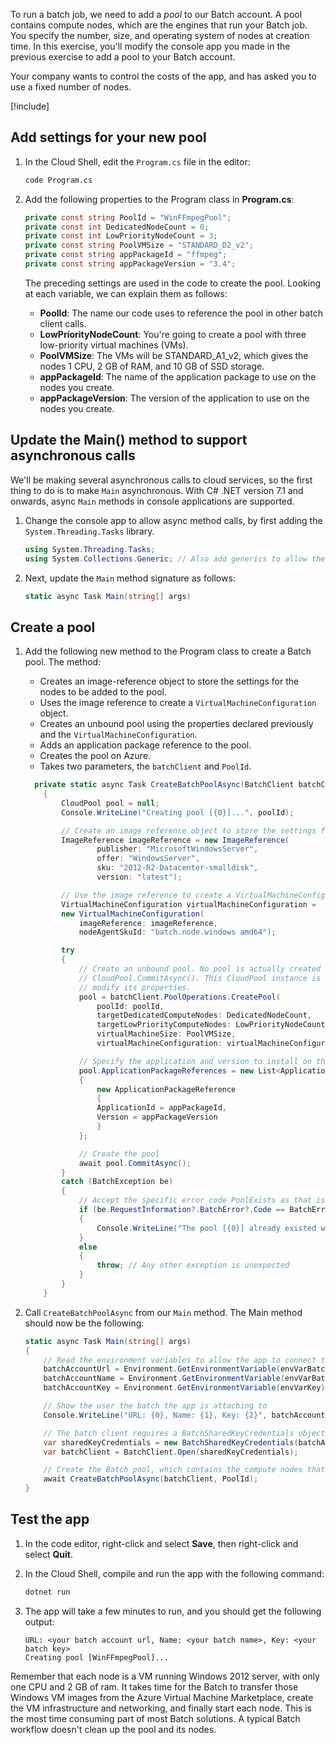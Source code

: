 To run a batch job, we need to add a *pool* to our Batch account. A pool contains compute nodes, which are the engines that run your Batch job. You specify the number, size, and operating system of nodes at creation time. In this exercise, you'll modify the console app you made in the previous exercise to add a pool to your Batch account.

Your company wants to control the costs of the app, and has asked you to use a fixed number of nodes.

[!include[](../../../includes/azure-exercise-subscription-prerequisite.md)]

## Add settings for your new pool

1. In the Cloud Shell, edit the `Program.cs` file in the editor:

    ```bash
    code Program.cs
    ```

1. Add the following properties to the Program class in **Program.cs**:

    ```csharp
    private const string PoolId = "WinFFmpegPool";
    private const int DedicatedNodeCount = 0;
    private const int LowPriorityNodeCount = 3;
    private const string PoolVMSize = "STANDARD_D2_v2";
    private const string appPackageId = "ffmpeg";
    private const string appPackageVersion = "3.4";
    ```

    The preceding settings are used in the code to create the pool. Looking at each variable, we can explain them as follows:
    - **PoolId**: The name our code uses to reference the pool in other batch client calls.
    - **LowPriorityNodeCount**: You're going to create a pool with three low-priority virtual machines (VMs).
    - **PoolVMSize**: The VMs will be STANDARD_A1_v2, which gives the nodes 1 CPU, 2 GB of RAM, and 10 GB of SSD storage.
    - **appPackageId**: The name of the application package to use on the nodes you create.
    - **appPackageVersion**: The version of the application to use on the nodes you create.

## Update the Main() method to support asynchronous calls

We'll be making several asynchronous calls to cloud services, so the first thing to do is to make `Main` asynchronous. With C# .NET version 7.1 and onwards, async `Main` methods in console applications are supported.

1. Change the console app to allow async method calls, by first adding the `System.Threading.Tasks` library.

    ```csharp
    using System.Threading.Tasks;
    using System.Collections.Generic; // Also add generics to allow the app to use Lists
    ```

1. Next, update the `Main` method signature as follows:

    ```csharp
    static async Task Main(string[] args)
    ```

## Create a pool

1. Add the following new method to the Program class to create a Batch pool. The method:

    - Creates an image-reference object to store the settings for the nodes to be added to the pool.
    - Uses the image reference to create a `VirtualMachineConfiguration` object.
    - Creates an unbound pool using the properties declared previously and the `VirtualMachineConfiguration`.
    - Adds an application package reference to the pool.
    - Creates the pool on Azure.
    - Takes two parameters, the `batchClient` and `PoolId`.

    ```csharp
      private static async Task CreateBatchPoolAsync(BatchClient batchClient, string poolId)
        {
            CloudPool pool = null;
            Console.WriteLine("Creating pool [{0}]...", poolId);
    
            // Create an image reference object to store the settings for the nodes to be added to the pool
            ImageReference imageReference = new ImageReference(
                    publisher: "MicrosoftWindowsServer",
                    offer: "WindowsServer",
                    sku: "2012-R2-Datacenter-smalldisk",
                    version: "latest");
    
            // Use the image reference to create a VirtualMachineConfiguration object
            VirtualMachineConfiguration virtualMachineConfiguration =
            new VirtualMachineConfiguration(
                imageReference: imageReference,
                nodeAgentSkuId: "batch.node.windows amd64");
    
            try
            {
                // Create an unbound pool. No pool is actually created in the Batch service until we call
                // CloudPool.CommitAsync(). This CloudPool instance is therefore considered "unbound," and we can
                // modify its properties.
                pool = batchClient.PoolOperations.CreatePool(
                    poolId: poolId,
                    targetDedicatedComputeNodes: DedicatedNodeCount,
                    targetLowPriorityComputeNodes: LowPriorityNodeCount,
                    virtualMachineSize: PoolVMSize,
                    virtualMachineConfiguration: virtualMachineConfiguration);  
    
                // Specify the application and version to install on the compute nodes
                pool.ApplicationPackageReferences = new List<ApplicationPackageReference>
                {
                    new ApplicationPackageReference
                    {
                    ApplicationId = appPackageId,
                    Version = appPackageVersion
                    }
                };
    
                // Create the pool
                await pool.CommitAsync();
            }
            catch (BatchException be)
            {
                // Accept the specific error code PoolExists as that is expected if the pool already exists
                if (be.RequestInformation?.BatchError?.Code == BatchErrorCodeStrings.PoolExists)
                {
                    Console.WriteLine("The pool [{0}] already existed when we tried to create it", poolId);
                }
                else
                {
                    throw; // Any other exception is unexpected
                }
            }
        }  
    ```

1. Call `CreateBatchPoolAsync`  from our `Main` method. The Main method should now be the following:

    ```csharp
    static async Task Main(string[] args)
    {
        // Read the environment variables to allow the app to connect to the Azure Batch account
        batchAccountUrl = Environment.GetEnvironmentVariable(envVarBatchURI);
        batchAccountName = Environment.GetEnvironmentVariable(envVarBatchName);
        batchAccountKey = Environment.GetEnvironmentVariable(envVarKey);

        // Show the user the batch the app is attaching to
        Console.WriteLine("URL: {0}, Name: {1}, Key: {2}", batchAccountUrl, batchAccountName, batchAccountKey);

        // The batch client requires a BatchSharedKeyCredentials object to open a connection
        var sharedKeyCredentials = new BatchSharedKeyCredentials(batchAccountUrl, batchAccountName, batchAccountKey);
        var batchClient = BatchClient.Open(sharedKeyCredentials);

        // Create the Batch pool, which contains the compute nodes that execute tasks.
        await CreateBatchPoolAsync(batchClient, PoolId);
    }
    ```

## Test the app

1. In the code editor, right-click and select **Save**, then right-click and select **Quit**.

1. In the Cloud Shell, compile and run the app with the following command:

    ```bash
    dotnet run
    ```

1. The app will take a few minutes to run, and you should get the following output:

    ```output
    URL: <your batch account url, Name: <your batch name>, Key: <your batch key>
    Creating pool [WinFFmpegPool]...
    ```

Remember that each node is a VM running Windows 2012 server, with only one CPU and 2 GB of ram. It takes time for the Batch to transfer those Windows VM images from the Azure Virtual Machine Marketplace, create the VM infrastructure and networking, and finally start each node. This is the most time consuming part of most Batch solutions. A typical Batch workflow doesn't clean up the pool and its nodes.
